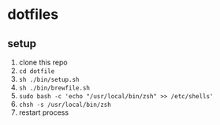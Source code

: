 dotfiles
========

## setup

1. clone this repo
2. `cd dotfile`
3. `sh ./bin/setup.sh`
4. `sh ./bin/brewfile.sh`
5. `sudo bash -c 'echo "/usr/local/bin/zsh" >> /etc/shells'`
6. `chsh -s /usr/local/bin/zsh`
7. restart process
